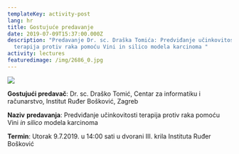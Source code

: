 ```yaml
---
templateKey: activity-post
lang: hr
title: Gostujuće predavanje
date: 2019-07-09T15:37:00.000Z
description: "Predavanje Dr. sc. Draška Tomića: Predviđanje učinkovitosti
  terapija protiv raka pomoću Vini in silico modela karcinoma "
activity: lectures
featuredimage: /img/2686_0.jpg
---
```

![](/img/2686_0.jpg)

**Gostujući predavač**: Dr. sc. Draško Tomić, Centar za informatiku i računarstvo, Institut Ruđer Bošković, Zagreb

**Naziv** **predavanja**: Predviđanje učinkovitosti terapija protiv raka pomoću Vini *in silico* modela karcinoma

**Termin**: Utorak 9.7.2019. u 14:00 sati u dvorani III. krila Instituta Ruđer Bošković